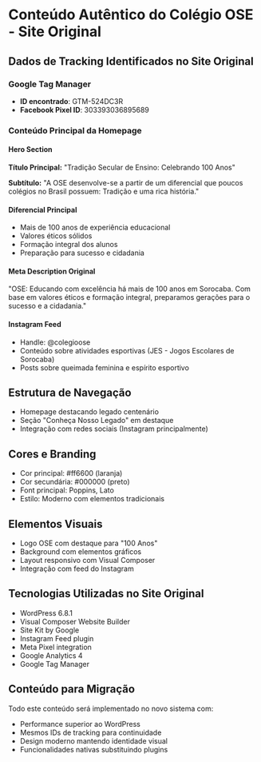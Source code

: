 # Conteúdo Autêntico do Colégio OSE - Site Original

## Dados de Tracking Identificados no Site Original

### Google Tag Manager
- **ID encontrado**: GTM-524DC3R
- **Facebook Pixel ID**: 303393036895689

### Conteúdo Principal da Homepage

#### Hero Section
**Título Principal:**
"Tradição Secular de Ensino: Celebrando 100 Anos"

**Subtítulo:**
"A OSE desenvolve-se a partir de um diferencial que poucos colégios no Brasil possuem: Tradição e uma rica história."

#### Diferencial Principal
- Mais de 100 anos de experiência educacional
- Valores éticos sólidos
- Formação integral dos alunos
- Preparação para sucesso e cidadania

#### Meta Description Original
"OSE: Educando com excelência há mais de 100 anos em Sorocaba. Com base em valores éticos e formação integral, preparamos gerações para o sucesso e a cidadania."

#### Instagram Feed
- Handle: @colegioose
- Conteúdo sobre atividades esportivas (JES - Jogos Escolares de Sorocaba)
- Posts sobre queimada feminina e espírito esportivo

## Estrutura de Navegação
- Homepage destacando legado centenário
- Seção "Conheça Nosso Legado" em destaque
- Integração com redes sociais (Instagram principalmente)

## Cores e Branding
- Cor principal: #ff6600 (laranja)
- Cor secundária: #000000 (preto)
- Font principal: Poppins, Lato
- Estilo: Moderno com elementos tradicionais

## Elementos Visuais
- Logo OSE com destaque para "100 Anos"
- Background com elementos gráficos
- Layout responsivo com Visual Composer
- Integração com feed do Instagram

## Tecnologias Utilizadas no Site Original
- WordPress 6.8.1
- Visual Composer Website Builder
- Site Kit by Google
- Instagram Feed plugin
- Meta Pixel integration
- Google Analytics 4
- Google Tag Manager

## Conteúdo para Migração
Todo este conteúdo será implementado no novo sistema com:
- Performance superior ao WordPress
- Mesmos IDs de tracking para continuidade
- Design moderno mantendo identidade visual
- Funcionalidades nativas substituindo plugins